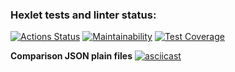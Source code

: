 ### Hexlet tests and linter status:
[![Actions Status](https://github.com/JokOut/frontend-project-46/workflows/hexlet-check/badge.svg)](https://github.com/JokOut/frontend-project-46/actions)
[![Maintainability](https://api.codeclimate.com/v1/badges/5d6980f03405c43a629f/maintainability)](https://codeclimate.com/github/JokOut/frontend-project-46/maintainability)
[![Test Coverage](https://api.codeclimate.com/v1/badges/5d6980f03405c43a629f/test_coverage)](https://codeclimate.com/github/JokOut/frontend-project-46/test_coverage)

**Comparison JSON plain files**
[![asciicast](https://asciinema.org/a/FR8AMsa9ihPlIbwbqOSGZPLFk.svg)](https://asciinema.org/a/FR8AMsa9ihPlIbwbqOSGZPLFk)